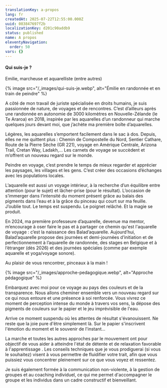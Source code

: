```yaml
---
translationKey: a-propos
lang: fr
createdAt: 2025-07-22T12:55:00.000Z
uuid: 083847697f2b
localizationKey: d201c90addb9
status: published
name: A propos
eleventyNavigation:
  order: 50
vars: {}
---
```


#### **Qui suis-je ?**

Emilie, marcheuse et aquarelliste (entre autres)

{% image src="/_images/qui-suis-je.webp", alt="Émilie en randonnée et en train de peindre" %}

A côté de mon travail de juriste spécialisée en droits humains, je suis passionnée de nature, de voyages et de rencontres. C’est d’ailleurs après une randonnée en autonomie de 3000 kilomètres en Nouvelle-Zélande (le Te Araroa) en 2018, inspirée par les aquarelles d’un randonneur qui marche quelques jours devant moi, que j’achète ma première boîte d’aquarelles.

Légères, les aquarelles s’emportent facilement dans le sac à dos. Depuis, elles ne me quittent plus : Chemin de Compostelle du Nord, Sentier Cathare, Route de la Pierre Sèche (GR 221), voyage en Amérique Centrale, Arizona Trail, Cretan Way, Ladakh,… Les carnets de voyage se succèdent et m’offrent un nouveau regard sur le monde.

Peindre en voyage, c’est prendre le temps de mieux regarder et apprécier les paysages, les villages et les gens. C’est créer des occasions d’échanges avec les populations locales.

L’aquarelle est aussi un voyage intérieur, à la recherche d’un équilibre entre attention (pour le sujet) et lâcher-prise (pour le résultat). L’occasion de s’immerger dans l’intensité du moment présent grâce au balais des pigments dans l’eau et à la grâce du pinceau qui court sur ma feuille. J’oublie tout. Le temps est suspendu. Le poignet relâché. Et la magie se produit.

En 2024, ma première professeure d’aquarelle, devenue ma mentor, m’encourage à oser faire le pas et à partager ce chemin qu'est l'aquarelle de voyage : c’est la naissance des Balad’aquarelle. Aujourd’hui, Balad’aquarelle propose des journées et demi-journées d’initiation et de perfectionnement à l’aquarelle de randonnée, des stages en Belgique et à l’étranger (dès 2026) et des journées spéciales (comme par exemple aquarelle et yoga/voyage sonore).

Au plaisir de vous rencontrer, pinceaux à la main !

{% image src="/_images/approche-pedagogique.webp", alt="Approche pédagogique" %}

Embarquez avec moi pour ce voyage au pays des couleurs et de la transparence. Nous allons cheminer ensemble vers un nouveau regard sur ce qui nous entoure et une présence à soi renforcée. Vous vivrez ce moment de perception intense du monde à travers vos sens, la dépose des pigments de couleurs sur le papier et le jeu imprévisible de l'eau.

Arrive ce moment suspendu où les attentes de résultat s'évanouissent. Ne reste que la joie pure d'être simplement là. Sur le papier s'inscrivent l'émotion du moment et le souvenir de l'instant...

La marche et toutes les autres approches par le mouvement ont pour objectif de vous aider à atteindre l'état de détente et de relaxation favorable à l'apprentissage . Les conseils techniques que je vous prodiguerai (si vous le souhaitez) visent à vous permettre de fluidifier votre trait, afin que vous puissiez vous concentrer pleinement sur ce que vous voyez et ressentez.

Je suis également formée à la communication non-violente, à la gestion de groupes et au coaching individuel, ce qui me permet d'accompagner le groupe et les individus dans un cadre constructif et bienveillant.
